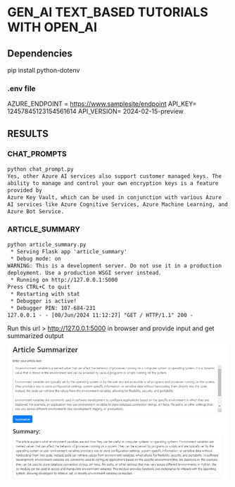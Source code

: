 # GEN_AI TEXT_BASED TUTORIALS WITH OPEN_AI

## Dependencies
pip install python-dotenv

### .env file
AZURE_ENDPOINT = https://www.samplesite/endpoint
API_KEY= 12457845123154561614
API_VERSION= 2024-02-15-preview

## RESULTS
### CHAT_PROMPTS
```console
python chat_prompt.py
Yes, other Azure AI services also support customer managed keys. The ability to manage and control your own encryption keys is a feature provided by 
Azure Key Vault, which can be used in conjunction with various Azure AI services like Azure Cognitive Services, Azure Machine Learning, and Azure Bot Service.
```

### ARTICLE_SUMMARY
```console
python article_summary.py
 * Serving Flask app 'article_summary'
 * Debug mode: on
WARNING: This is a development server. Do not use it in a production deployment. Use a production WSGI server instead.
 * Running on http://127.0.0.1:5000
Press CTRL+C to quit
 * Restarting with stat
 * Debugger is active!
 * Debugger PIN: 107-684-231
127.0.0.1 - - [08/Jun/2024 11:12:27] "GET / HTTP/1.1" 200 -
```
Run this url > http://127.0.0.1:5000 in browser and provide input and get summarized output
![RESULT](output/image.png)

